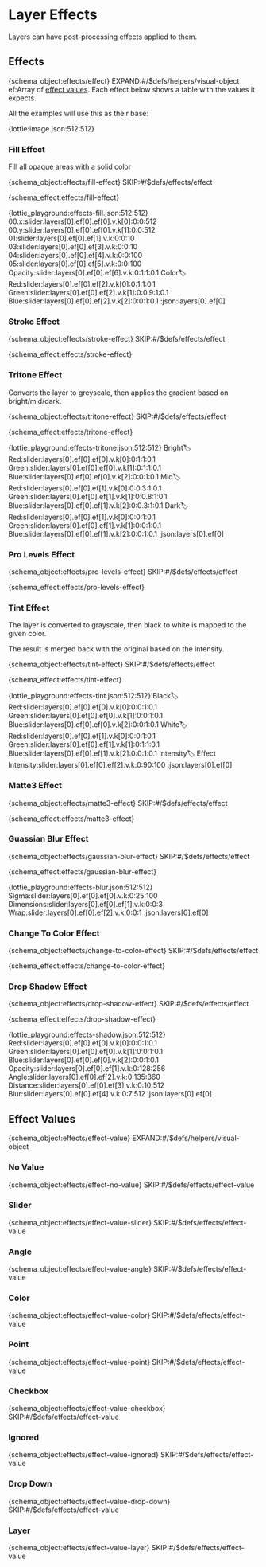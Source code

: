 # Layer Effects

Layers can have post-processing effects applied to them.

## Effects

{schema_object:effects/effect}
EXPAND:#/$defs/helpers/visual-object
ef:Array of [effect values](#effect-values). Each effect below shows a table with the values it expects.


All the examples will use this as their base:

{lottie:image.json:512:512}


### Fill Effect

Fill all opaque areas with a solid color

{schema_object:effects/fill-effect}
SKIP:#/$defs/effects/effect

{schema_effect:effects/fill-effect}


{lottie_playground:effects-fill.json:512:512}
00.x:slider:layers[0].ef[0].ef[0].v.k[0]:0:0:512
00.y:slider:layers[0].ef[0].ef[0].v.k[1]:0:0:512
01:slider:layers[0].ef[0].ef[1].v.k:0:0:10
03:slider:layers[0].ef[0].ef[3].v.k:0:0:10
04:slider:layers[0].ef[0].ef[4].v.k:0:0:100
05:slider:layers[0].ef[0].ef[5].v.k:0:0:100
Opacity:slider:layers[0].ef[0].ef[6].v.k:0:1:1:0.1
Color:label:
Red:slider:layers[0].ef[0].ef[2].v.k[0]:0:1:1:0.1
Green:slider:layers[0].ef[0].ef[2].v.k[1]:0:0.9:1:0.1
Blue:slider:layers[0].ef[0].ef[2].v.k[2]:0:0:1:0.1
:json:layers[0].ef[0]


### Stroke Effect

{schema_object:effects/stroke-effect}
SKIP:#/$defs/effects/effect

{schema_effect:effects/stroke-effect}


### Tritone Effect

Converts the layer to greyscale, then applies the gradient based on bright/mid/dark.

{schema_object:effects/tritone-effect}
SKIP:#/$defs/effects/effect

{schema_effect:effects/tritone-effect}


{lottie_playground:effects-tritone.json:512:512}
Bright:label:
Red:slider:layers[0].ef[0].ef[0].v.k[0]:0:1:1:0.1
Green:slider:layers[0].ef[0].ef[0].v.k[1]:0:1:1:0.1
Blue:slider:layers[0].ef[0].ef[0].v.k[2]:0:0:1:0.1
Mid:label:
Red:slider:layers[0].ef[0].ef[1].v.k[0]:0:0.3:1:0.1
Green:slider:layers[0].ef[0].ef[1].v.k[1]:0:0.8:1:0.1
Blue:slider:layers[0].ef[0].ef[1].v.k[2]:0:0.3:1:0.1
Dark:label:
Red:slider:layers[0].ef[0].ef[1].v.k[0]:0:0:1:0.1
Green:slider:layers[0].ef[0].ef[1].v.k[1]:0:0:1:0.1
Blue:slider:layers[0].ef[0].ef[1].v.k[2]:0:0:1:0.1
:json:layers[0].ef[0]


### Pro Levels Effect

{schema_object:effects/pro-levels-effect}
SKIP:#/$defs/effects/effect

{schema_effect:effects/pro-levels-effect}

### Tint Effect

The layer is converted to grayscale, then black to white is mapped to
the given color.

The result is merged back with the original based on the intensity.

{schema_object:effects/tint-effect}
SKIP:#/$defs/effects/effect

{schema_effect:effects/tint-effect}

{lottie_playground:effects-tint.json:512:512}
Black:label:
Red:slider:layers[0].ef[0].ef[0].v.k[0]:0:0:1:0.1
Green:slider:layers[0].ef[0].ef[0].v.k[1]:0:0:1:0.1
Blue:slider:layers[0].ef[0].ef[0].v.k[2]:0:0:1:0.1
White:label:
Red:slider:layers[0].ef[0].ef[1].v.k[0]:0:0:1:0.1
Green:slider:layers[0].ef[0].ef[1].v.k[1]:0:1:1:0.1
Blue:slider:layers[0].ef[0].ef[1].v.k[2]:0:0:1:0.1
Intensity:label:
Effect Intensity:slider:layers[0].ef[0].ef[2].v.k:0:90:100
:json:layers[0].ef[0]


### Matte3 Effect

{schema_object:effects/matte3-effect}
SKIP:#/$defs/effects/effect

{schema_effect:effects/matte3-effect}

### Guassian Blur Effect

{schema_object:effects/gaussian-blur-effect}
SKIP:#/$defs/effects/effect

{schema_effect:effects/gaussian-blur-effect}


{lottie_playground:effects-blur.json:512:512}
Sigma:slider:layers[0].ef[0].ef[0].v.k:0:25:100
Dimensions:slider:layers[0].ef[0].ef[1].v.k:0:0:3
Wrap:slider:layers[0].ef[0].ef[2].v.k:0:0:1
:json:layers[0].ef[0]

### Change To Color Effect

{schema_object:effects/change-to-color-effect}
SKIP:#/$defs/effects/effect

{schema_effect:effects/change-to-color-effect}


### Drop Shadow Effect

{schema_object:effects/drop-shadow-effect}
SKIP:#/$defs/effects/effect

{schema_effect:effects/drop-shadow-effect}

{lottie_playground:effects-shadow.json:512:512}
Red:slider:layers[0].ef[0].ef[0].v.k[0]:0:0:1:0.1
Green:slider:layers[0].ef[0].ef[0].v.k[1]:0:0:1:0.1
Blue:slider:layers[0].ef[0].ef[0].v.k[2]:0:0:1:0.1
Opacity:slider:layers[0].ef[0].ef[1].v.k:0:128:256
Angle:slider:layers[0].ef[0].ef[2].v.k:0:135:360
Distance:slider:layers[0].ef[0].ef[3].v.k:0:10:512
Blur:slider:layers[0].ef[0].ef[4].v.k:0:7:512
:json:layers[0].ef[0]

## Effect Values

{schema_object:effects/effect-value}
EXPAND:#/$defs/helpers/visual-object

### No Value

{schema_object:effects/effect-no-value}
SKIP:#/$defs/effects/effect-value

### Slider

{schema_object:effects/effect-value-slider}
SKIP:#/$defs/effects/effect-value

### Angle

{schema_object:effects/effect-value-angle}
SKIP:#/$defs/effects/effect-value

### Color

{schema_object:effects/effect-value-color}
SKIP:#/$defs/effects/effect-value

### Point

{schema_object:effects/effect-value-point}
SKIP:#/$defs/effects/effect-value

### Checkbox

{schema_object:effects/effect-value-checkbox}
SKIP:#/$defs/effects/effect-value

### Ignored

{schema_object:effects/effect-value-ignored}
SKIP:#/$defs/effects/effect-value

### Drop Down

{schema_object:effects/effect-value-drop-down}
SKIP:#/$defs/effects/effect-value

### Layer

{schema_object:effects/effect-value-layer}
SKIP:#/$defs/effects/effect-value
